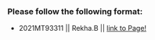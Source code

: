 ### Please follow the following format: ###

* 2021MT93311 ||     Rekha.B ||        [link to Page!](https://rekha091216.github.io/)

